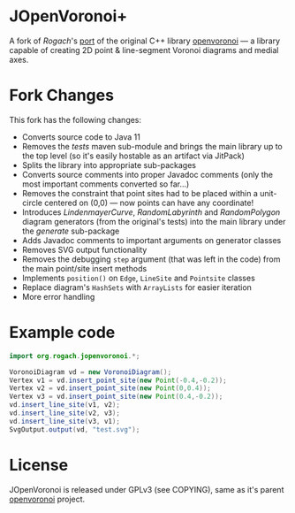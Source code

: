 # JOpenVoronoi+

A fork of *Rogach*'s [port](https://github.com/Rogach/jopenvoronoi) of the original C++ library [openvoronoi](https://github.com/aewallin/openvoronoi) — a library capable of creating 2D point & line-segment Voronoi diagrams and medial axes.

# Fork Changes

This fork has the following changes:

- Converts source code to Java 11
- Removes the *tests* maven sub-module and brings the main library up to the top level (so it's easily hostable as an artifact via JitPack)
- Splits the library into appropriate sub-packages
- Converts source comments into proper Javadoc comments (only the most important comments converted so far...)
- Removes the constraint that point sites had to be placed within a unit-circle centered on (0,0) — now points can have any coordinate!
- Introduces *LindenmayerCurve*, *RandomLabyrinth* and *RandomPolygon* diagram generators (from the original's tests) into the main library under the *generate* sub-package
- Adds Javadoc comments to important arguments on generator classes
- Removes SVG output functionality
- Removes the debugging `step` argument (that was left in the code) from the main point/site insert methods
- Implements `position()` on `Edge`, `LineSite` and `Pointsite` classes
- Replace diagram's `HashSets` with `ArrayLists` for easier iteration
- More error handling

Example code
============

```java
import org.rogach.jopenvoronoi.*;

VoronoiDiagram vd = new VoronoiDiagram();
Vertex v1 = vd.insert_point_site(new Point(-0.4,-0.2));
Vertex v2 = vd.insert_point_site(new Point(0,0.4));
Vertex v3 = vd.insert_point_site(new Point(0.4,-0.2));
vd.insert_line_site(v1, v2);
vd.insert_line_site(v2, v3);
vd.insert_line_site(v3, v1);
SvgOutput.output(vd, "test.svg");
```

License
=======
JOpenVoronoi is released under GPLv3 (see COPYING), same as it's parent
 [openvoronoi](https://github.com/aewallin/openvoronoi) project.